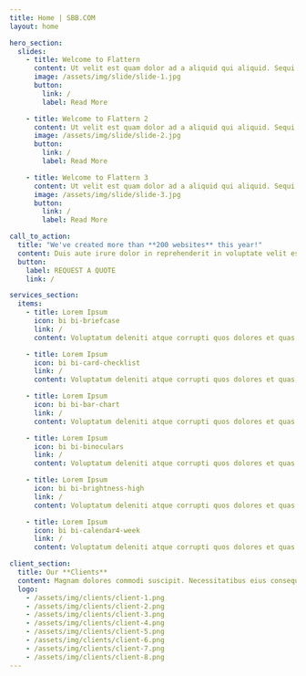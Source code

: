 ```yaml
---
title: Home | SBB.COM
layout: home

hero_section:
  slides:
    - title: Welcome to Flattern
      content: Ut velit est quam dolor ad a aliquid qui aliquid. Sequi ea ut et est quaerat sequi nihil ut aliquam. Occaecati alias dolorem mollitia ut. Similique ea voluptatem. Esse doloremque accusamus repellendus deleniti vel. Minus et tempore modi architecto.
      image: /assets/img/slide/slide-1.jpg
      button:
        link: /
        label: Read More

    - title: Welcome to Flattern 2
      content: Ut velit est quam dolor ad a aliquid qui aliquid. Sequi ea ut et est quaerat sequi nihil ut aliquam. Occaecati alias dolorem mollitia ut. Similique ea voluptatem. Esse doloremque accusamus repellendus deleniti vel. Minus et tempore modi architecto.
      image: /assets/img/slide/slide-2.jpg
      button:
        link: /
        label: Read More

    - title: Welcome to Flattern 3
      content: Ut velit est quam dolor ad a aliquid qui aliquid. Sequi ea ut et est quaerat sequi nihil ut aliquam. Occaecati alias dolorem mollitia ut. Similique ea voluptatem. Esse doloremque accusamus repellendus deleniti vel. Minus et tempore modi architecto.
      image: /assets/img/slide/slide-3.jpg
      button:
        link: /
        label: Read More

call_to_action:
  title: "We've created more than **200 websites** this year!"
  content: Duis aute irure dolor in reprehenderit in voluptate velit esse cillum dolore eu fugiat nulla pariatur. Excepteur sint occaecat cupidatat non proident, sunt in culpa qui officia deserunt mollit anim id est laborum.
  button:
    label: REQUEST A QUOTE
    link: /

services_section:
  items:
    - title: Lorem Ipsum
      icon: bi bi-briefcase
      link: /
      content: Voluptatum deleniti atque corrupti quos dolores et quas molestias excepturi sint occaecati cupiditate non provident

    - title: Lorem Ipsum
      icon: bi bi-card-checklist
      link: /
      content: Voluptatum deleniti atque corrupti quos dolores et quas molestias excepturi sint occaecati cupiditate non provident

    - title: Lorem Ipsum
      icon: bi bi-bar-chart
      link: /
      content: Voluptatum deleniti atque corrupti quos dolores et quas molestias excepturi sint occaecati cupiditate non provident

    - title: Lorem Ipsum
      icon: bi bi-binoculars
      link: /
      content: Voluptatum deleniti atque corrupti quos dolores et quas molestias excepturi sint occaecati cupiditate non provident

    - title: Lorem Ipsum
      icon: bi bi-brightness-high
      link: /
      content: Voluptatum deleniti atque corrupti quos dolores et quas molestias excepturi sint occaecati cupiditate non provident

    - title: Lorem Ipsum
      icon: bi bi-calendar4-week
      link: /
      content: Voluptatum deleniti atque corrupti quos dolores et quas molestias excepturi sint occaecati cupiditate non provident

client_section:
  title: Our **Clients**
  content: Magnam dolores commodi suscipit. Necessitatibus eius consequatur ex aliquid fuga eum quidem. Sit sint consectetur velit. Quisquam quos quisquam cupiditate. Et nemo qui impedit suscipit alias ea. Quia fugiat sit in iste officiis commodi quidem hic quas.
  logo:
    - /assets/img/clients/client-1.png
    - /assets/img/clients/client-2.png
    - /assets/img/clients/client-3.png
    - /assets/img/clients/client-4.png
    - /assets/img/clients/client-5.png
    - /assets/img/clients/client-6.png
    - /assets/img/clients/client-7.png
    - /assets/img/clients/client-8.png
---
```


